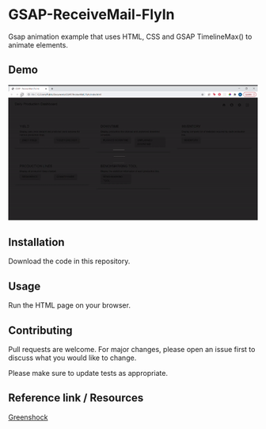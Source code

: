 # GSAP-ReceiveMail-FlyIn

Gsap animation example that uses HTML, CSS and GSAP TimelineMax() to animate elements.

## Demo

![Game Process](https://github.com/MaybelOMW/GSAP-ReceiveMail-FlyIn/blob/main/Demo/demo.gif)

## Installation

Download the code in this repository.

## Usage

Run the HTML page on your browser.

## Contributing
Pull requests are welcome. For major changes, please open an issue first to discuss what you would like to change.

Please make sure to update tests as appropriate.

## Reference link / Resources
[Greenshock](https://greensock.com/ "greensock")
